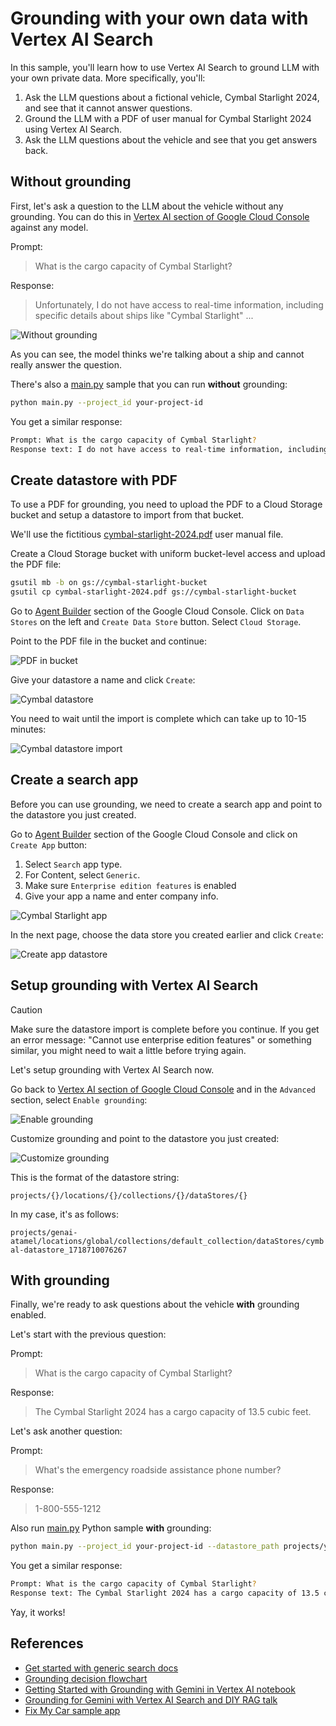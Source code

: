 # Grounding with your own data with Vertex AI Search

In this sample, you'll learn how to use Vertex AI Search to ground LLM with your
own private data. More specifically, you'll:

1. Ask the LLM questions about a fictional vehicle, Cymbal Starlight 2024,
   and see that it cannot answer questions.
1. Ground the LLM with a PDF of user manual for Cymbal Starlight 2024 using
   Vertex AI Search.
1. Ask the LLM questions about the vehicle and see that you get answers back.

## Without grounding

First, let's ask a question to the LLM about the vehicle without any
grounding. You can do this in [Vertex AI section of Google Cloud
Console](https://console.cloud.google.com/vertex-ai/generative/language/create/text)
against any model.

Prompt:
> What is the cargo capacity of Cymbal Starlight?

Response:
> Unfortunately, I do not have access to real-time information,
> including specific details about ships like "Cymbal Starlight"
> ...

![Without grounding](images/without-grounding.png)

As you can see, the model thinks we're talking about a ship and cannot really answer the
question.

There's also a [main.py](main.py) sample that you can run **without** grounding:

```sh
python main.py --project_id your-project-id
```

You get a similar response:

```sh
Prompt: What is the cargo capacity of Cymbal Starlight?
Response text: I do not have access to real-time information, including specific details about ships like the "Cymbal Starlight."
```

## Create datastore with PDF

To use a PDF for grounding, you need to upload the PDF to a Cloud Storage
bucket and setup a datastore to import from that bucket.

We'll use the fictitious [cymbal-starlight-2024.pdf](cymbal-starlight-2024.pdf) user manual file.

Create a Cloud Storage bucket with uniform bucket-level access and upload the
PDF file:

```sh
gsutil mb -b on gs://cymbal-starlight-bucket
gsutil cp cymbal-starlight-2024.pdf gs://cymbal-starlight-bucket
```

Go to [Agent Builder](https://console.cloud.google.com/gen-app-builder) section
of the Google Cloud Console. Click on `Data Stores` on the left and `Create
Data Store` button. Select `Cloud Storage`.

Point to the PDF file in the bucket and continue:

![PDF in bucket](images/pdf-in-bucket.png)

Give your datastore a name and click `Create`:

![Cymbal datastore](images/cymbal-datastore.png)

You need to wait until the import is complete which can take up to 10-15 minutes:

![Cymbal datastore import](images/cymbal-datastore-import.png)

## Create a search app

Before you can use grounding, we need to create a search app and point to the
datastore you just created.

Go to [Agent Builder](https://console.cloud.google.com/gen-app-builder) section
of the Google Cloud Console and click on `Create App` button:

1. Select `Search` app type.
1. For Content, select `Generic`.
1. Make sure `Enterprise edition features` is enabled
1. Give your app a name and enter company info.

![Cymbal Starlight app](images/cymbal-starlight-app.png)

In the next page, choose the data store you created earlier and click `Create`:

![Create app datastore](images/create-app-datastore.png)

## Setup grounding with Vertex AI Search

> [!CAUTION]
> Make sure the datastore import is complete before you continue.
> If you get an error message: "Cannot use enterprise edition features" or
> something similar, you might need to wait a little before trying again.

Let's setup grounding with Vertex AI Search now.

Go back to [Vertex AI section of Google Cloud
Console](https://console.cloud.google.com/vertex-ai/generative/language/create/text)
and in the `Advanced` section, select `Enable grounding`:

![Enable grounding](images/enable-grounding.png)

Customize grounding and point to the datastore you just created:

![Customize grounding](images/customise-grounding.png)

This is the format of the datastore string:

`projects/{}/locations/{}/collections/{}/dataStores/{}`

In my case, it's as follows:

`projects/genai-atamel/locations/global/collections/default_collection/dataStores/cymbal-datastore_1718710076267`

## With grounding

Finally, we're ready to ask questions about the vehicle **with** grounding enabled.

Let's start with the previous question:

Prompt:
> What is the cargo capacity of Cymbal Starlight?

Response:
> The Cymbal Starlight 2024 has a cargo capacity of 13.5 cubic feet.

Let's ask another question:

Prompt:
> What's the emergency roadside assistance phone number?

Response:
> 1-800-555-1212

Also run [main.py](main.py) Python sample **with** grounding:

```sh
python main.py --project_id your-project-id --datastore_path projects/your-project-id/locations/global/collections/default_collection/dataStores/your-datastore-id
```

You get a similar response:

```sh
Prompt: What is the cargo capacity of Cymbal Starlight?
Response text: The Cymbal Starlight 2024 has a cargo capacity of 13.5 cubic feet.
```

Yay, it works!

## References

* [Get started with generic search docs](https://cloud.google.com/generative-ai-app-builder/docs/try-enterprise-search)
* [Grounding decision flowchart](https://cloud.google.com/docs/ai-ml/generative-ai#grounding)
* [Getting Started with Grounding with Gemini in Vertex AI notebook](https://github.com/GoogleCloudPlatform/generative-ai/blob/main/gemini/grounding/intro-grounding-gemini.ipynb)
* [Grounding for Gemini with Vertex AI Search and DIY RAG talk](https://youtu.be/v4s5eU2tfd4)
* [Fix My Car sample app](https://github.com/GoogleCloudPlatform/generative-ai/tree/main/gemini/sample-apps/fixmycar)
